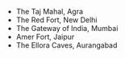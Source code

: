 * The Taj Mahal, Agra
* The Red Fort, New Delhi
* The Gateway of India, Mumbai
* Amer Fort, Jaipur
* The Ellora Caves, Aurangabad